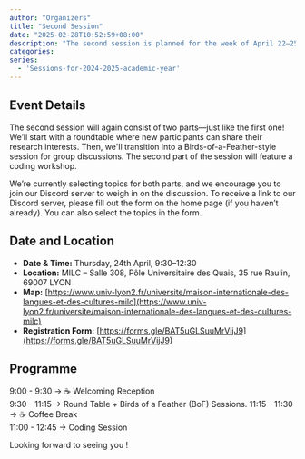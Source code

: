 ```yaml
---
author: "Organizers"
title: "Second Session"
date: "2025-02-28T10:52:59+08:00"
description: "The second session is planned for the week of April 22–25."
categories:
series:
  - 'Sessions-for-2024-2025-academic-year'
---
```


## Event Details
The second session will again consist of two parts—just like the first one!  
We’ll start with a roundtable where new participants can share their research interests. 
Then, we'll transition into a Birds-of-a-Feather-style session for group discussions.
The second part of the session will feature a coding workshop. 

We’re currently selecting topics for both parts, and we encourage you to join our Discord server to weigh in on the discussion. 
To receive a link to our Discord server, please fill out the form on the home page (if you haven’t already).
You can also select the topics in the form.

## Date and Location

- **Date & Time:** Thursday, 24th April, 9:30–12:30  
- **Location:** MILC – Salle 308, Pôle Universitaire des Quais, 35 rue Raulin, 69007 LYON  
- **Map:** [https://www.univ-lyon2.fr/universite/maison-internationale-des-langues-et-des-cultures-milc](https://www.univ-lyon2.fr/universite/maison-internationale-des-langues-et-des-cultures-milc)  
- **Registration Form:** [https://forms.gle/BAT5uGLSuuMrVijJ9](https://forms.gle/BAT5uGLSuuMrVijJ9)

## Programme

9:00 - 9:30 → ☕ Welcoming Reception  
9:30 - 11:15 → Round Table + Birds of a Feather (BoF) Sessions.
11:15 - 11:30 → ☕ Coffee Break  
11:00 - 12:45 → Coding Session

Looking forward to seeing you !